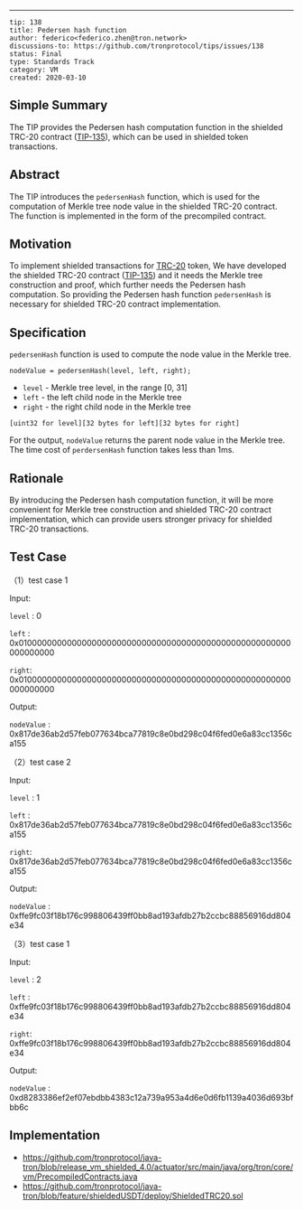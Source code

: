 ---
```
tip: 138 
title: Pedersen hash function 
author: federico<federico.zhen@tron.network>
discussions-to: https://github.com/tronprotocol/tips/issues/138
status: Final
type: Standards Track
category: VM
created: 2020-03-10
```

## Simple Summary 

The TIP provides the Pedersen hash computation function in the shielded TRC-20 contract ([TIP-135](https://github.com/tronprotocol/tips/blob/master/tip-135.md)), which can be used in shielded token transactions.

## Abstract 

The TIP introduces the `pedersenHash` function, which is used for the computation of Merkle tree node value in the shielded TRC-20 contract. The function is implemented in the form of the precompiled contract.

## Motivation 

To implement shielded transactions for [TRC-20](https://github.com/tronprotocol/TIPs/blob/master/tip-20.md) token,  We have developed the shielded TRC-20 contract ([TIP-135](https://github.com/tronprotocol/tips/blob/master/tip-135.md)) and  it needs the Merkle tree construction and proof, which further needs the Pedersen hash computation. So providing the Pedersen hash function `pedersenHash` is necessary for shielded TRC-20 contract implementation.

## Specification

`pedersenHash` function is used to compute the node value in the  Merkle tree.

```
nodeValue = pedersenHash(level, left, right);
```

* `level` - Merkle tree level, in the range [0, 31]
* `left` - the left child node in the Merkle tree
* `right` - the right child node in the Merkle tree

```
[uint32 for level][32 bytes for left][32 bytes for right]
```

 For the output, `nodeValue` returns the parent node value in the Merkle tree. The time cost of `perdersenHash` function takes less than 1ms.

## Rationale

By introducing the Pedersen hash computation function, it will be more convenient for Merkle tree construction and  shielded TRC-20 contract implementation, which can provide users stronger privacy for shielded TRC-20 transactions.

## Test Case

（1）test case 1

Input:

`level` : 0

`left` : 0x0100000000000000000000000000000000000000000000000000000000000000

`right`: 0x0100000000000000000000000000000000000000000000000000000000000000

Output:

`nodeValue` : 0x817de36ab2d57feb077634bca77819c8e0bd298c04f6fed0e6a83cc1356ca155

（2）test case 2

Input:

`level` : 1

`left` : 0x817de36ab2d57feb077634bca77819c8e0bd298c04f6fed0e6a83cc1356ca155

`right`: 0x817de36ab2d57feb077634bca77819c8e0bd298c04f6fed0e6a83cc1356ca155

Output:

`nodeValue` : 0xffe9fc03f18b176c998806439ff0bb8ad193afdb27b2ccbc88856916dd804e34

（3）test case 1

Input:

`level` : 2

`left` : 0xffe9fc03f18b176c998806439ff0bb8ad193afdb27b2ccbc88856916dd804e34

`right`: 0xffe9fc03f18b176c998806439ff0bb8ad193afdb27b2ccbc88856916dd804e34

Output:

`nodeValue` : 0xd8283386ef2ef07ebdbb4383c12a739a953a4d6e0d6fb1139a4036d693bfbb6c

## Implementation 
* https://github.com/tronprotocol/java-tron/blob/release_vm_shielded_4.0/actuator/src/main/java/org/tron/core/vm/PrecompiledContracts.java
* https://github.com/tronprotocol/java-tron/blob/feature/shieldedUSDT/deploy/ShieldedTRC20.sol




